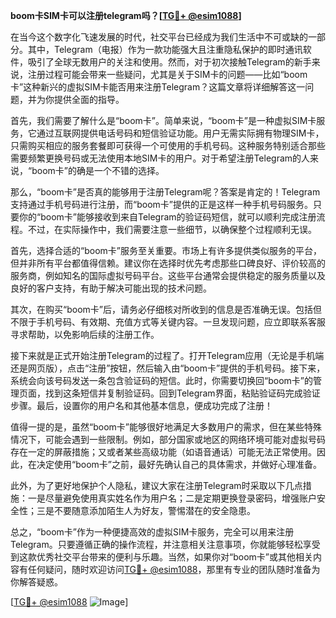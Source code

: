 **boom卡SIM卡可以注册telegram吗？[[TG💪+ @esim1088](https://t.me/s/esim1088)]**

在当今这个数字化飞速发展的时代，社交平台已经成为我们生活中不可或缺的一部分。其中，Telegram（电报）作为一款功能强大且注重隐私保护的即时通讯软件，吸引了全球无数用户的关注和使用。然而，对于初次接触Telegram的新手来说，注册过程可能会带来一些疑问，尤其是关于SIM卡的问题——比如“boom卡”这种新兴的虚拟SIM卡能否用来注册Telegram？这篇文章将详细解答这一问题，并为你提供全面的指导。

首先，我们需要了解什么是“boom卡”。简单来说，“boom卡”是一种虚拟SIM卡服务，它通过互联网提供电话号码和短信验证功能。用户无需实际拥有物理SIM卡，只需购买相应的服务套餐即可获得一个可使用的手机号码。这种服务特别适合那些需要频繁更换号码或无法使用本地SIM卡的用户。对于希望注册Telegram的人来说，“boom卡”的确是一个不错的选择。

那么，“boom卡”是否真的能够用于注册Telegram呢？答案是肯定的！Telegram支持通过手机号码进行注册，而“boom卡”提供的正是这样一种手机号码服务。只要你的“boom卡”能够接收到来自Telegram的验证码短信，就可以顺利完成注册流程。不过，在实际操作中，我们需要注意一些细节，以确保整个过程顺利无误。

首先，选择合适的“boom卡”服务至关重要。市场上有许多提供类似服务的平台，但并非所有平台都值得信赖。建议你在选择时优先考虑那些口碑良好、评价较高的服务商，例如知名的国际虚拟号码平台。这些平台通常会提供稳定的服务质量以及良好的客户支持，有助于解决可能出现的技术问题。

其次，在购买“boom卡”后，请务必仔细核对所收到的信息是否准确无误。包括但不限于手机号码、有效期、充值方式等关键内容。一旦发现问题，应立即联系客服寻求帮助，以免影响后续的注册工作。

接下来就是正式开始注册Telegram的过程了。打开Telegram应用（无论是手机端还是网页版），点击“注册”按钮，然后输入由“boom卡”提供的手机号码。接下来，系统会向该号码发送一条包含验证码的短信。此时，你需要切换回“boom卡”的管理页面，找到这条短信并复制验证码。回到Telegram界面，粘贴验证码完成验证步骤。最后，设置你的用户名和其他基本信息，便成功完成了注册！

值得一提的是，虽然“boom卡”能够很好地满足大多数用户的需求，但在某些特殊情况下，可能会遇到一些限制。例如，部分国家或地区的网络环境可能对虚拟号码存在一定的屏蔽措施；又或者某些高级功能（如语音通话）可能无法正常使用。因此，在决定使用“boom卡”之前，最好先确认自己的具体需求，并做好心理准备。

此外，为了更好地保护个人隐私，建议大家在注册Telegram时采取以下几点措施：一是尽量避免使用真实姓名作为用户名；二是定期更换登录密码，增强账户安全性；三是不要随意添加陌生人为好友，警惕潜在的安全隐患。

总之，“boom卡”作为一种便捷高效的虚拟SIM卡服务，完全可以用来注册Telegram。只要遵循正确的操作流程，并注意相关注意事项，你就能够轻松享受到这款优秀社交平台带来的便利与乐趣。当然，如果你对“boom卡”或其他相关内容有任何疑问，随时欢迎访问[TG💪+ @esim1088](https://t.me/s/esim1088)，那里有专业的团队随时准备为你解答疑惑。

[[TG💪+ @esim1088](https://t.me/s/esim1088) ![Image](https://i.postimg.cc/4NQfJmqS/Snipaste-2025-05-13-00-14-12.png)]